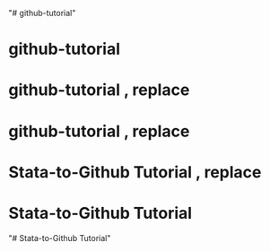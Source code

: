 "# github-tutorial" 
# github-tutorial 
# github-tutorial , replace
# github-tutorial , replace
# Stata-to-Github Tutorial , replace
# Stata-to-Github Tutorial 
"# Stata-to-Github Tutorial" 
